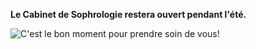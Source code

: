 **Le Cabinet de Sophrologie restera ouvert pendant l'été.**

![C'est le bon moment pour prendre soin de vous!](/img/prendre-soin-de-soi-avec-la-sophrologie.webp)
